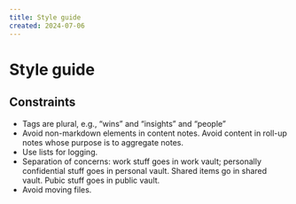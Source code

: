 ```yaml
---
title: Style guide
created: 2024-07-06
---
```


# Style guide

## Constraints

- Tags are plural, e.g., “wins” and “insights” and “people”
- Avoid non-markdown elements in content notes. Avoid content in roll-up notes whose purpose is to aggregate notes.
- Use lists for logging.
- Separation of concerns: work stuff goes in work vault; personally confidential stuff goes in personal vault. Shared items go in shared vault. Pubic stuff goes in public vault.
- Avoid moving files.
